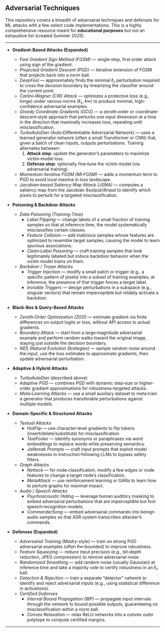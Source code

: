 ## Adversarial Techniques

This repository covers a breadth of adversarial techniques and defenses for ML attacks with a few select code implementations. This is a highly comprehensive resource meant for **educational purposes** but not an exhaustive list (created Summer 2025).

______

- **Gradient-Based Attacks (Expanded)**
  - *Fast Gradient Sign Method (FGSM)* — single‐step, first‐order attack using sign of the gradient.
  - *Projected Gradient Descent (PGD)* — iterative extension of FGSM that projects back into a norm ball.
  - *DeepFool* — approximately finds the minimal ℓ₂ perturbation required to cross the decision boundary by linearizing the classifier around the current point.  
  - *Carlini–Wagner (CW) Attack* — optimizes a protective loss (e.g., hinge) under various norms (ℓ₂, ℓ∞) to produce minimal, high‐confidence adversarial examples.
  - *Greedy Coordinate Gradients (GCG)* — a zeroth‐order or coordinate‐descent‐style approach that perturbs one input dimension at a time in the direction that maximally increases loss, repeating until misclassification.
  - *TurboAutoDan* (Auto‐Differentiable Adversarial Network) — uses a learned generator network (often a small Transformer or CNN) that, given a batch of clean inputs, outputs perturbations. Training alternates between:
    1. **Attack step**: update the generator’s parameters to maximize victim‐model loss.
    2. **Defense step**: optionally fine‐tune the victim model (via adversarial training).
  - *Momentum Iterative FGSM (MI‐FGSM)* — adds a momentum term to PGD to avoid local maxima in loss landscape.
  - *Jacobian‐based Saliency Map Attack (JSMA)* — computes a saliency map from the Jacobian ∂output/∂input to identify which pixels to perturb for a targeted misclassification.

- **Poisoning & Backdoor Attacks**
  - *Data Poisoning (Training‐Time)*  
    - *Label Flipping* — change labels of a small fraction of training samples so that at inference time, the model systematically misclassifies certain classes.  
    - *Feature Collision* — add malicious samples whose features are optimized to resemble target samples, causing the model to learn spurious associations.  
    - *Clean‐Label Poisoning* — craft training samples that look legitimately labeled but induce backdoor behavior when the victim model trains on them.
  - *Backdoor / Trojan Attacks*  
    - *Trigger Injection* — modify a small patch or trigger (e.g., a specific pattern of pixels) into a subset of training examples; at inference, the presence of that trigger forces a target label.  
    - *Invisible Triggers* — design perturbations in a subspace (e.g., singular vectors) that remain imperceptible but reliably activate a backdoor.

- **Black‐Box & Query‐Based Attacks**
  - *Zeroth‐Order Optimization (ZOO)* — estimate gradient via finite differences on output logits or loss, without API access to actual gradients.  
  - *Boundary Attack* — start from a large‐magnitude adversarial example and perform random walks toward the original image, staying just outside the decision boundary.  
  - *NES (Natural Evolution Strategies)* — sample random noise around the input, use the loss estimates to approximate gradients, then update adversarial perturbation.

- **Adaptive & Hybrid Attacks**
  - *TurboAutoDan* (described above)  
  - *Adaptive PGD* — combines PGD with dynamic step‐size or higher‐order gradient approximations for robustness‐targeted attacks.  
  - *Meta‐Learning Attacks* — use a small auxiliary dataset to meta‐train a generator that produces transferable perturbations against multiple models.

- **Domain‐Specific & Structured Attacks**
  - *Textual Attacks*  
    - *HotFlip* — use character‐level gradients to flip tokens (insert/delete/substitute) for misclassification.  
    - *TextFooler* — identify synonyms or paraphrases via word embeddings to replace words while preserving semantics.  
    - *Jailbreak Prompts* — craft input prompts that exploit model weaknesses in instruction‐following LLMs to bypass safety filters.
  - *Graph Attacks*  
    - *Nettack* — for node‐classification, modify a few edges or node features to change a target node’s classification.  
    - *MetaAttack* — use reinforcement learning or GANs to learn how to perturb graphs for maximal impact.
  - *Audio / Speech Attacks*  
    - *Psychoacoustic Hiding* — leverage human auditory masking to embed adversarial perturbations that are imperceptible but fool speech‐recognition models.  
    - *CommanderSong* — embed adversarial commands into benign audio samples so that ASR system transcribes attacker’s commands.

- **Defenses (Expanded)**
  - *Adversarial Training (Madry-style)* — train on strong PGD adversarial examples (often ℓ∞‐bounded) to improve robustness.  
  - *Feature Squeezing* — reduce input precision (e.g., bit‐depth reduction, JPEG compression) to remove adversarial noise.  
  - *Randomized Smoothing* — add random noise (usually Gaussian) at inference time and take a majority vote to certify robustness in an ℓ₂ ball.  
  - *Detection & Rejection* — train a separate “detector” network to identify and reject adversarial inputs (e.g., using statistical difference in activations).  
  - *Certified Defenses*  
    - *Interval Bound Propagation (IBP)* — propagate input intervals through the network to bound possible outputs, guaranteeing no misclassification within a norm ball.  
    - *Convex Relaxation* — relax ReLU networks into a convex outer polytope to compute certified margins.  

---
